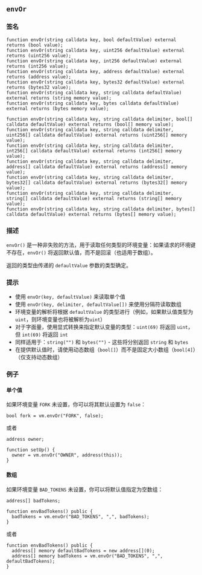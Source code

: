 ## `envOr`

### 签名

```solidity
function envOr(string calldata key, bool defaultValue) external returns (bool value);
function envOr(string calldata key, uint256 defaultValue) external returns (uint256 value);
function envOr(string calldata key, int256 defaultValue) external returns (int256 value);
function envOr(string calldata key, address defaultValue) external returns (address value);
function envOr(string calldata key, bytes32 defaultValue) external returns (bytes32 value);
function envOr(string calldata key, string calldata defaultValue) external returns (string memory value);
function envOr(string calldata key, bytes calldata defaultValue) external returns (bytes memory value);
```

```solidity
function envOr(string calldata key, string calldata delimiter, bool[] calldata defaultValue) external returns (bool[] memory value);
function envOr(string calldata key, string calldata delimiter, uint256[] calldata defaultValue) external returns (uint256[] memory value);
function envOr(string calldata key, string calldata delimiter, int256[] calldata defaultValue) external returns (int256[] memory value);
function envOr(string calldata key, string calldata delimiter, address[] calldata defaultValue) external returns (address[] memory value);
function envOr(string calldata key, string calldata delimiter, bytes32[] calldata defaultValue) external returns (bytes32[] memory value);
function envOr(string calldata key, string calldata delimiter, string[] calldata defaultValue) external returns (string[] memory value);
function envOr(string calldata key, string calldata delimiter, bytes[] calldata defaultValue) external returns (bytes[] memory value);
```

### 描述

`envOr()` 是一种非失败的方法，用于读取任何类型的环境变量：如果请求的环境键不存在，`envOr()` 将返回默认值，而不是回滚（也适用于数组）。

返回的类型由传递的 `defaultValue` 参数的类型确定。

### 提示

- 使用 `envOr(key, defaultValue)` 来读取单个值
- 使用 `envOr(key, delimiter, defaultValue[])` 来使用分隔符读取数组
- 环境变量的解析将根据 `defaultValue` 的类型进行（例如，如果默认值类型为 `uint`，则环境变量也将被解析为`uint`）
- 对于字面量，使用显式转换来指定默认变量的类型：`uint(69)` 将返回 `uint`，但 `int(69)` 将返回 `int`
- 同样适用于：`string("")` 和 `bytes("")` - 这些将分别返回 `string` 和 `bytes`
- 在提供默认值时，请使用动态数组（`bool[]`）而不是固定大小数组（`bool[4]`）（仅支持动态数组）

### 例子

#### 单个值
如果环境变量 `FORK` 未设置，你可以将其默认设置为 `false`：
```solidity
bool fork = vm.envOr("FORK", false);
```
或者
```solidity
address owner;

function setUp() {
  owner = vm.envOr("OWNER", address(this));
}
```

#### 数组
如果环境变量 `BAD_TOKENS` 未设置，你可以将默认值指定为空数组：
```solidity
address[] badTokens;

function envBadTokens() public {
  badTokens = vm.envOr("BAD_TOKENS", ",", badTokens);
}
```
或者
```solidity
function envBadTokens() public {
  address[] memory defaultBadTokens = new address[](0);
  address[] memory badTokens = vm.envOr("BAD_TOKENS", ",", defaultBadTokens);
}
``` 